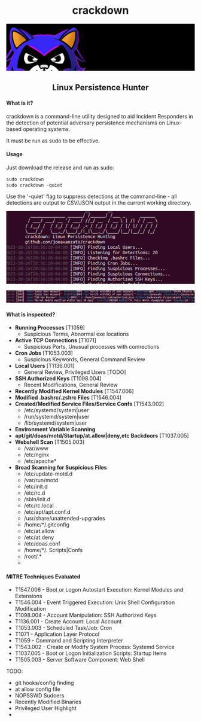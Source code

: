 <h1 align="center">
crackdown
</h1>
<p align="center">
<img src="assets/cd3.png">
</p>
<h2 align="center">
Linux Persistence Hunter
</h2>

#### What is it?

crackdown is a command-line utility designed to aid Incident Responders in the detection of potential adversary persistence mechanisms on Linux-based operating systems.

It must be run as sudo to be effective.

#### Usage

Just download the release and run as sudo:
```
sudo crackdown
sudo crackdown -quiet
```
Use the '-quiet' flag to suppress detections at the command-line - all detections are output to CSV/JSON output in the current working directory.

<p align="center">
<img src="assets/usage1.png">
</p>
<p align="center">
<img src="assets/usage2.png">
</p>

#### What is inspected?

* **Running Processes** [T1059]
  * Suspicious Terms, Abnormal exe locations
* **Active TCP Connections** [T1071]
  * Suspicious Ports, Unusual processes with connections
* **Cron Jobs** [T1053.003]
  * Suspicious Keywords, General Command Review
* **Local Users** [T1136.001]
  * General Review, Privileged Users [TODO]
* **SSH Authorized Keys** [T1098.004]
  * Recent Modifications, General Review
* **Recently Modified Kernel Modules** [T1547.006]
* **Modified .bashrc/.zshrc Files** [T1546.004]
* **Created/Modified Service Files/Service Confs** [T1543.002]
  * /etc/systemd/system|user
  * /run/systemd/system|user
  * /lib/systemd/system|user
* **Environment Variable Scanning**
* **apt/git/doas/motd/Startup/at.allow|deny,etc Backdoors** [T1037.005]
* **Webshell Scan** [T1505.003]
  * /var/www
  * /etc/nginx
  * /etc/apache*
* **Broad Scanning for Suspicious Files**
  * /etc/update-motd.d 
  * /var/run/motd 
  * /etc/init.d 
  * /etc/rc.d 
  * /sbin/init.d 
  * /etc/rc.local 
  * /etc/apt/apt.conf.d 
  * /usr/share/unattended-upgrades
  * /home/*/.gitconfig
  * /etc/at.allow
  * /etc/at.deny
  * /etc/doas.conf
  * /home/*/. Scripts|Confs
  * /root/.*
  * 

#### MITRE Techniques Evaluated
* T1547.006 - Boot or Logon Autostart Execution: Kernel Modules and Extensions
* T1546.004 - Event Triggered Execution: Unix Shell Configuration Modification
* T1098.004 - Account Manipulation: SSH Authorized Keys
* T1136.001 - Create Account: Local Account
* T1053.003 - Scheduled Task/Job: Cron
* T1071 - Application Layer Protocol
* T1059 - Command and Scripting Interpreter
* T1543.002 - Create or Modify System Process: Systemd Service
* T1037.005 - Boot or Logon Initialization Scripts: Startup Items
* T1505.003 - Server Software Component: Web Shell

TODO:
* git hooks/config finding
* at allow config file
* NOPSSWD Sudoers
* Recently Modified Binaries
* Privileged User Highlight
* 